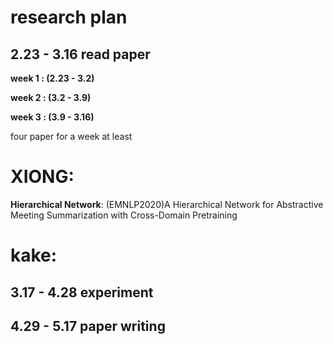 research plan
=======
2.23 - 3.16 read paper
------
**week 1 : (2.23 - 3.2)**

**week 2 : (3.2 - 3.9)**

**week 3 : (3.9 - 3.16)**

four paper for a week at least


XIONG: 
=====
**Hierarchical Network**:
(EMNLP2020)A Hierarchical Network for Abstractive Meeting Summarization with Cross-Domain Pretraining

kake:
====



3.17 - 4.28 experiment
------------------

4.29 - 5.17 paper writing
-------------------------

